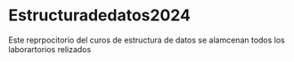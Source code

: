 # Estructuradedatos2024
Este reprpocitorio del curos de estructura de datos se alamcenan todos los laborartorios relizados 
